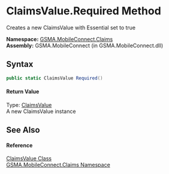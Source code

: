 ClaimsValue.Required Method
===========================
Creates a new ClaimsValue with Essential set to true

**Namespace:** [GSMA.MobileConnect.Claims][1]  
**Assembly:** GSMA.MobileConnect (in GSMA.MobileConnect.dll)

Syntax
------

```csharp
public static ClaimsValue Required()
```

#### Return Value
Type: [ClaimsValue][2]  
A new ClaimsValue instance

See Also
--------

#### Reference
[ClaimsValue Class][2]  
[GSMA.MobileConnect.Claims Namespace][1]  

[1]: ../README.md
[2]: README.md
[3]: ../../_icons/Help.png